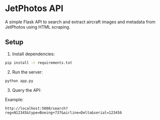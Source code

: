 
# JetPhotos API

A simple Flask API to search and extract aircraft images and metadata from JetPhotos using HTML scraping.

## Setup

1. Install dependencies:

```bash
pip install -r requirements.txt
```

2. Run the server:

```bash
python app.py
```

3. Query the API:

Example:
```
http://localhost:5000/search?reg=N12345&type=Boeing+737&airline=Delta&serial=123456
```
